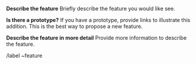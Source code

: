 **Describe the feature**
Briefly describe the feature you would like see.

**Is there a prototype?**
If you have a prototype, provide links to illustrate this addition.  This is the best way to propose a new feature.

**Describe the feature in more detail**
Provide more information to describe the feature.

/label ~feature
